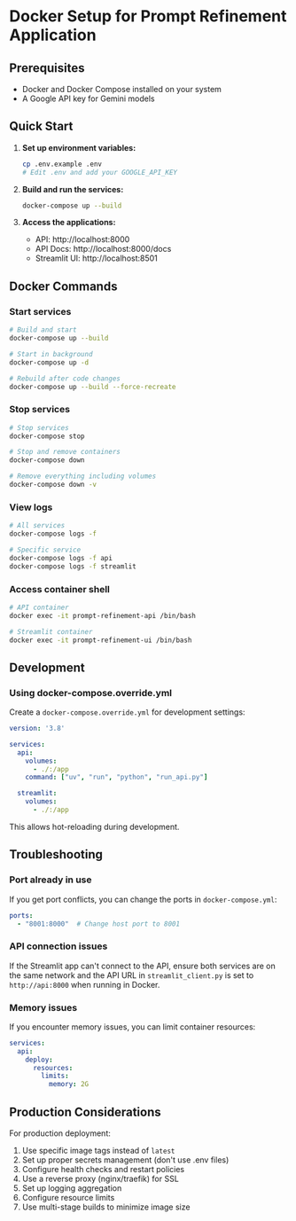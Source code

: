 # Docker Setup for Prompt Refinement Application

## Prerequisites

- Docker and Docker Compose installed on your system
- A Google API key for Gemini models

## Quick Start

1. **Set up environment variables:**
   ```bash
   cp .env.example .env
   # Edit .env and add your GOOGLE_API_KEY
   ```

2. **Build and run the services:**
   ```bash
   docker-compose up --build
   ```

3. **Access the applications:**
   - API: http://localhost:8000
   - API Docs: http://localhost:8000/docs
   - Streamlit UI: http://localhost:8501

## Docker Commands

### Start services
```bash
# Build and start
docker-compose up --build

# Start in background
docker-compose up -d

# Rebuild after code changes
docker-compose up --build --force-recreate
```

### Stop services
```bash
# Stop services
docker-compose stop

# Stop and remove containers
docker-compose down

# Remove everything including volumes
docker-compose down -v
```

### View logs
```bash
# All services
docker-compose logs -f

# Specific service
docker-compose logs -f api
docker-compose logs -f streamlit
```

### Access container shell
```bash
# API container
docker exec -it prompt-refinement-api /bin/bash

# Streamlit container
docker exec -it prompt-refinement-ui /bin/bash
```

## Development

### Using docker-compose.override.yml

Create a `docker-compose.override.yml` for development settings:

```yaml
version: '3.8'

services:
  api:
    volumes:
      - ./:/app
    command: ["uv", "run", "python", "run_api.py"]

  streamlit:
    volumes:
      - ./:/app
```

This allows hot-reloading during development.

## Troubleshooting

### Port already in use
If you get port conflicts, you can change the ports in `docker-compose.yml`:
```yaml
ports:
  - "8001:8000"  # Change host port to 8001
```

### API connection issues
If the Streamlit app can't connect to the API, ensure both services are on the same network and the API URL in `streamlit_client.py` is set to `http://api:8000` when running in Docker.

### Memory issues
If you encounter memory issues, you can limit container resources:
```yaml
services:
  api:
    deploy:
      resources:
        limits:
          memory: 2G
```

## Production Considerations

For production deployment:

1. Use specific image tags instead of `latest`
2. Set up proper secrets management (don't use .env files)
3. Configure health checks and restart policies
4. Use a reverse proxy (nginx/traefik) for SSL
5. Set up logging aggregation
6. Configure resource limits
7. Use multi-stage builds to minimize image size